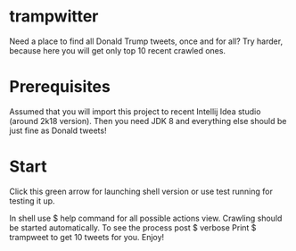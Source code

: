 # trampwitter
Need a place to find all Donald Trump tweets, once and for all?
Try harder, because here you will get only top 10 recent crawled ones.

# Prerequisites
Assumed that you will import this project to recent Intellij Idea studio (around 2k18 version).
Then you need JDK 8 and everything else should be just fine as Donald tweets!

# Start
Click this green arrow for launching shell version or use test running for testing it up.

In shell use $ help command for all possible actions view. 
Crawling should be started automatically. To see the process post $ verbose 
Print $ trampweet to get 10 tweets for you. Enjoy!
